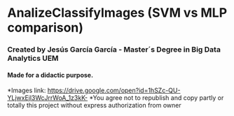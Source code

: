 # AnalizeClassifyImages (SVM vs MLP comparison)
### Created by Jesús García García - Master´s Degree in Big Data Analytics UEM
#### Made for a didactic purpose. 

*Images link: https://drive.google.com/open?id=1hSZc-QU-YLjwxEjl3WcJrrWoA_1z3kK-
*You agree not to republish and copy partly or totally this project without express authorization from owner
